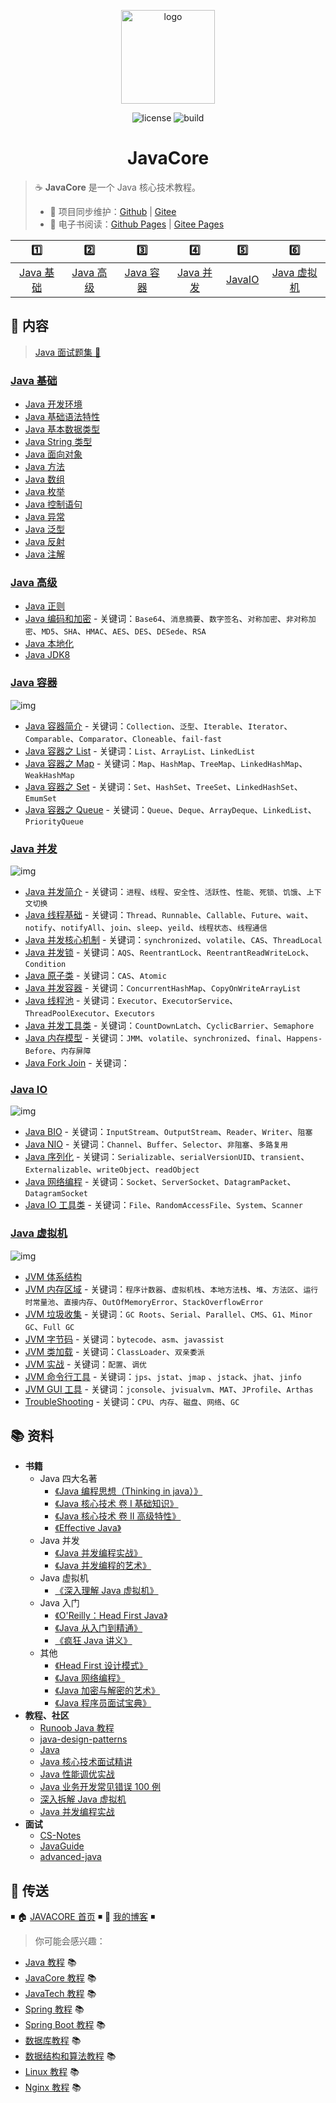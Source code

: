 <p align="center">
    <a href="https://dunwu.github.io/javacore/" target="_blank" rel="noopener noreferrer">
        <img src="http://dunwu.test.upcdn.net/common/logo/dunwu-logo.png" alt="logo" width="150px"/>
    </a>
</p>

<p align="center">
    <img src="https://badgen.net/github/license/dunwu/javacore" alt="license">
    <img src="https://travis-ci.com/dunwu/javacore.svg?branch=master" alt="build">
</p>

<h1 align="center">JavaCore</h1>

> ☕ **JavaCore** 是一个 Java 核心技术教程。
>
> - 🔁 项目同步维护：[Github](https://github.com/dunwu/javacore/) | [Gitee](https://gitee.com/turnon/javacore/)
> - 📖 电子书阅读：[Github Pages](https://dunwu.github.io/javacore/) | [Gitee Pages](http://turnon.gitee.io/javacore/)

|           1️⃣            |           2️⃣            |           3️⃣            |           4️⃣            |         5️⃣         |             6️⃣              |
| :---------------------: | :---------------------: | :---------------------: | :---------------------: | :----------------: | :-------------------------: |
| [Java 基础](#java-基础) | [Java 高级](#java-高级) | [Java 容器](#java-容器) | [Java 并发](#java-并发) | [JavaIO](#java-io) | [Java 虚拟机](#java-虚拟机) |

## 📖 内容

> [Java 面试题集 💯](docs/java-interview.md)

### [Java 基础](docs/basics)

- [Java 开发环境](docs/basics/java-develop-env.md)
- [Java 基础语法特性](docs/basics/java-basic-grammar.md)
- [Java 基本数据类型](docs/basics/java-data-type.md)
- [Java String 类型](docs/basics/java-string.md)
- [Java 面向对象](docs/basics/java-oop.md)
- [Java 方法](docs/basics/java-method.md)
- [Java 数组](docs/basics/java-array.md)
- [Java 枚举](docs/basics/java-enum.md)
- [Java 控制语句](docs/basics/java-control-statement.md)
- [Java 异常](docs/basics/java-exception.md)
- [Java 泛型](docs/basics/java-generic.md)
- [Java 反射](docs/basics/java-reflection.md)
- [Java 注解](docs/basics/java-annotation.md)

### [Java 高级](docs/advanced)

- [Java 正则](docs/advanced/java-regex.md)
- [Java 编码和加密](docs/advanced/java-crypto.md) - 关键词：`Base64`、`消息摘要`、`数字签名`、`对称加密`、`非对称加密`、`MD5`、`SHA`、`HMAC`、`AES`、`DES`、`DESede`、`RSA`
- [Java 本地化](docs/advanced/java-locale.md)
- [Java JDK8](docs/advanced/jdk8.md)

### [Java 容器](docs/container)

![img](http://dunwu.test.upcdn.net/snap/20200221175550.png)

- [Java 容器简介](docs/container/java-container.md) - 关键词：`Collection`、`泛型`、`Iterable`、`Iterator`、`Comparable`、`Comparator`、`Cloneable`、`fail-fast`
- [Java 容器之 List](docs/container/java-container-list.md) - 关键词：`List`、`ArrayList`、`LinkedList`
- [Java 容器之 Map](docs/container/java-container-map.md) - 关键词：`Map`、`HashMap`、`TreeMap`、`LinkedHashMap`、`WeakHashMap`
- [Java 容器之 Set](docs/container/java-container-set.md) - 关键词：`Set`、`HashSet`、`TreeSet`、`LinkedHashSet`、`EmumSet`
- [Java 容器之 Queue](docs/container/java-container-queue.md) - 关键词：`Queue`、`Deque`、`ArrayDeque`、`LinkedList`、`PriorityQueue`

### [Java 并发](docs/concurrent)

![img](http://dunwu.test.upcdn.net/snap/20200221175827.png)

- [Java 并发简介](docs/concurrent/java-concurrent-introduction.md) - 关键词：`进程`、`线程`、`安全性`、`活跃性`、`性能`、`死锁`、`饥饿`、`上下文切换`
- [Java 线程基础](docs/concurrent/java-thread.md) - 关键词：`Thread`、`Runnable`、`Callable`、`Future`、`wait`、`notify`、`notifyAll`、`join`、`sleep`、`yeild`、`线程状态`、`线程通信`
- [Java 并发核心机制](docs/concurrent/java-concurrent-basic-mechanism.md) - 关键词：`synchronized`、`volatile`、`CAS`、`ThreadLocal`
- [Java 并发锁](docs/concurrent/java-lock.md) - 关键词：`AQS`、`ReentrantLock`、`ReentrantReadWriteLock`、`Condition`
- [Java 原子类](docs/concurrent/java-atomic-class.md) - 关键词：`CAS`、`Atomic`
- [Java 并发容器](docs/concurrent/java-concurrent-container.md) - 关键词：`ConcurrentHashMap`、`CopyOnWriteArrayList`
- [Java 线程池](docs/concurrent/java-thread-pool.md) - 关键词：`Executor`、`ExecutorService`、`ThreadPoolExecutor`、`Executors`
- [Java 并发工具类](docs/concurrent/java-concurrent-tools.md) - 关键词：`CountDownLatch`、`CyclicBarrier`、`Semaphore`
- [Java 内存模型](docs/concurrent/java-memory-model.md) - 关键词：`JMM`、`volatile`、`synchronized`、`final`、`Happens-Before`、`内存屏障`
- [Java Fork Join](docs/concurrent/java-fork-join.md) - 关键词：

### [Java IO](docs/io)

![img](http://dunwu.test.upcdn.net/snap/20200630205329.png)

- [Java BIO](docs/io/java-bio.md) - 关键词：`InputStream`、`OutputStream`、`Reader`、`Writer`、`阻塞`
- [Java NIO](docs/io/java-nio.md) - 关键词：`Channel`、`Buffer`、`Selector`、`非阻塞`、`多路复用`
- [Java 序列化](docs/io/java-serialization.md) - 关键词：`Serializable`、`serialVersionUID`、`transient`、`Externalizable`、`writeObject`、`readObject`
- [Java 网络编程](docs/io/java-net.md) - 关键词：`Socket`、`ServerSocket`、`DatagramPacket`、`DatagramSocket`
- [Java IO 工具类](docs/io/java-io-tool.md) - 关键词：`File`、`RandomAccessFile`、`System`、`Scanner`

### [Java 虚拟机](docs/jvm)

![img](http://dunwu.test.upcdn.net/snap/20200628154803.png)

- [JVM 体系结构](docs/jvm/jvm-architecture.md)
- [JVM 内存区域](docs/jvm/jvm-memory.md) - 关键词：`程序计数器`、`虚拟机栈`、`本地方法栈`、`堆`、`方法区`、`运行时常量池`、`直接内存`、`OutOfMemoryError`、`StackOverflowError`
- [JVM 垃圾收集](docs/jvm/jvm-gc.md) - 关键词：`GC Roots`、`Serial`、`Parallel`、`CMS`、`G1`、`Minor GC`、`Full GC`
- [JVM 字节码](docs/jvm/jvm-bytecode.md) - 关键词：`bytecode`、`asm`、`javassist`
- [JVM 类加载](docs/jvm/jvm-class-loader.md) - 关键词：`ClassLoader`、`双亲委派`
- [JVM 实战](docs/jvm/jvm-action.md) - 关键词：`配置`、`调优`
- [JVM 命令行工具](docs/jvm/jvm-cli-tools.md) - 关键词：`jps`、`jstat`、`jmap` 、`jstack`、`jhat`、`jinfo`
- [JVM GUI 工具](docs/jvm/jvm-gui-tools.md) - 关键词：`jconsole`、`jvisualvm`、`MAT`、`JProfile`、`Arthas`
- [TroubleShooting](docs/jvm/trouble-shooting.md) - 关键词：`CPU`、`内存`、`磁盘`、`网络`、`GC`

## 📚 资料

- **书籍**
  - Java 四大名著
    - [《Java 编程思想（Thinking in java）》](https://item.jd.com/10058164.html)
    - [《Java 核心技术 卷 I 基础知识》](https://item.jd.com/12759308.html)
    - [《Java 核心技术 卷 II 高级特性》](https://item.jd.com/12791368.html)
    - [《Effective Java》](https://item.jd.com/12507084.html)
  - Java 并发
    - [《Java 并发编程实战》](https://item.jd.com/10922250.html)
    - [《Java 并发编程的艺术》](https://item.jd.com/11740734.html)
  - Java 虚拟机
    - [《深入理解 Java 虚拟机》](https://item.jd.com/11252778.html)
  - Java 入门
    - [《O'Reilly：Head First Java》](https://item.jd.com/10100190.html)
    - [《Java 从入门到精通》](https://item.jd.com/12555860.html)
    - [《疯狂 Java 讲义》](https://item.jd.com/12518025.html)
  - 其他
    - [《Head First 设计模式》](https://item.jd.com/10100236.html)
    - [《Java 网络编程》](https://item.jd.com/11544991.html)
    - [《Java 加密与解密的艺术》](https://item.jd.com/26122568270.html)
    - [《Java 程序员面试宝典》](https://item.jd.com/11772823.html)
- **教程、社区**
  - [Runoob Java 教程](https://www.runoob.com/java/java-tutorial.html)
  - [java-design-patterns](https://github.com/iluwatar/java-design-patterns)
  - [Java](https://github.com/TheAlgorithms/Java)
  - [Java 核心技术面试精讲](https://time.geekbang.org/column/intro/82)
  - [Java 性能调优实战](https://time.geekbang.org/column/intro/100028001)
  - [Java 业务开发常见错误 100 例](https://time.geekbang.org/column/intro/100047701)
  - [深入拆解 Java 虚拟机](https://time.geekbang.org/column/intro/100010301)
  - [Java 并发编程实战](https://time.geekbang.org/column/intro/100023901)
- **面试**
  - [CS-Notes](https://github.com/CyC2018/CS-Notes)
  - [JavaGuide](https://github.com/Snailclimb/JavaGuide)
  - [advanced-java](https://github.com/doocs/advanced-java)

## 🚪 传送

◾ 🏠 [JAVACORE 首页](https://github.com/dunwu/javacore) ◾ 🎯 [我的博客](https://github.com/dunwu/blog) ◾

> 你可能会感兴趣：

- [Java 教程](https://github.com/dunwu/java-tutorial) 📚
- [JavaCore 教程](https://dunwu.github.io/javacore/) 📚
- [JavaTech 教程](https://dunwu.github.io/javatech/) 📚
- [Spring 教程](https://dunwu.github.io/spring-tutorial/) 📚
- [Spring Boot 教程](https://dunwu.github.io/spring-boot-tutorial/) 📚
- [数据库教程](https://dunwu.github.io/db-tutorial/) 📚
- [数据结构和算法教程](https://dunwu.github.io/algorithm-tutorial/) 📚
- [Linux 教程](https://dunwu.github.io/linux-tutorial/) 📚
- [Nginx 教程](https://github.com/dunwu/nginx-tutorial/) 📚
